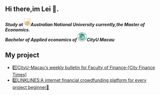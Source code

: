## Hi there,im Lei 👋.<br>
***Study at ![Australian National University](https://raw.githubusercontent.com/Cromwell-Lei/Cromwell-Lei/refs/heads/main/logo-ANU2.png)Australian National University currently,the Master of Economics.<br>***
***Bachelor of Applied economics of ![cityu](https://raw.githubusercontent.com/Cromwell-Lei/Cromwell-Lei/refs/heads/main/cityu%20logo2.png)CityU Macau***
## My project
- [1️⃣CityU-Macau's weekly bulletin for Faculty of Finance-[City Finance Times]](https://github.com/Cromwell-Lei/-CITYU-Macau-FOF-College-Weekly-Bulletin-)
- [2️⃣LINKLINES:A internet financial crowdfunding platform for every project beginner🚀](https://github.com/Cromwell-Lei/DREAMER-CAT-A-internet-crowdfunding-platform-for-every-project-beginner-)

<!--
**Cromwell-Lei/Cromwell-Lei** is a ✨ _special_ ✨ repository because its `README.md` (this file) appears on your GitHub profile.

Here are some ideas to get you started:

- 🔭 I’m currently working on ...
- 🌱 I’m currently learning ...
- 👯 I’m looking to collaborate on ...
- 🤔 I’m looking for help with ...
- 💬 Ask me about ...
- 📫 How to reach me: ...
- 😄 Pronouns: ...
- ⚡ Fun fact: ...
-->
